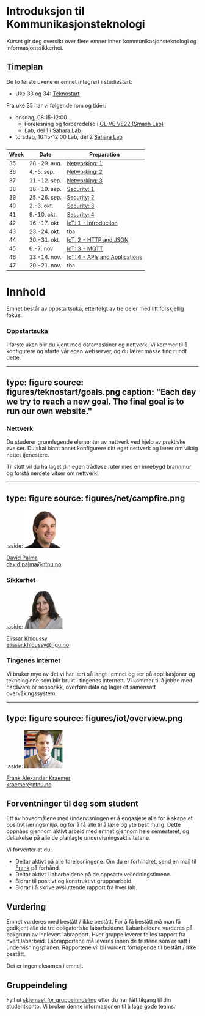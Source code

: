 # Introduksjon til Kommunikasjonsteknologi

Kurset gir deg oversikt over flere emner innen kommunikasjonsteknologi og informasjonssikkerhet.

<!--
<a class="arrow" href="learning-goals.html">Read more about the Learning Goals</a>
-->

## Timeplan

De to første ukene er emnet integrert i studiestart:

* Uke 33 og 34: [Teknostart](https://www.ntnu.no/studier/teknostart/kommunikasjonsteknologi)

Fra uke 35 har vi følgende rom og tider:

* onsdag, 08:15-12:00
  * Forelesning og forberedelse i [GL-VE VE22 (Smash Lab)](smash.html)
  * Lab, del 1 i [Sahara Lab](http://s.mazemap.com/1MS2Os5)
* torsdag, 10:15-12:00 Lab, del 2 [Sahara Lab](http://s.mazemap.com/1MS2Os5)

<div>
<table class="table table-sm">
<caption style=""></caption>
<thead>
<tr class="row-1">
<th>Week</th><th>Date</th><th>Preparation</th>
</tr>
</thead>
<tbody class="row-hover">
<tr class="row-2">
<td class="column-1">35</td><td class="column-2">28.-29. aug.</td><td class="column-3"><a href="prep-networking-1.html">Networking: 1</a></td></tr>
<tr class="row-3">
<td class="column-1">36</td><td class="column-2">4.-5. sep.</td><td class="column-3"><a href="prep-networking-2.html">Networking: 2</a></td></tr>
<tr class="row-4">
<td class="column-1">37</td><td class="column-2">11.-12. sep.</td><td class="column-3"><a href="prep-networking-3.html">Networking: 3</a></td></tr>
<tr class="row-5">
<td class="column-1">38</td><td class="column-2">18.-19. sep.</td><td class="column-3"><a href="prep-security-1.html">Security: 1</a></td></tr>
<tr class="row-6">
<td class="column-1">39</td><td class="column-2">25.-26. sep.</td><td class="column-3"><a href="prep-security-2.html">Security: 2</a></td></tr>
<tr class="row-7">
<td class="column-1">40</td><td class="column-2">2.-3. okt.</td><td class="column-3"><a href="prep-security-3.html">Security: 3</a></td></tr>
<tr class="row-8">
<td class="column-1">41</td><td class="column-2">9.-10. okt.</td><td class="column-3"><a href="prep-security-4.html">Security: 4</a></td></tr>
<tr class="row-9">
<td class="column-1">42</td><td class="column-2">16.-17. okt</td><td class="column-3"><a href="prep-iot-intro.html">IoT: 1 - Introduction</a></td></tr>
<tr class="row-10">
<td class="column-1">43</td><td class="column-2">23.-24. okt.</td><td class="column-3">tba</td></tr>
<tr class="row-11">
<td class="column-1">44</td><td class="column-2">30.-31. okt.</td><td class="column-3"><a href="prep-iot-http-json.html">IoT: 2 - HTTP and JSON</a></td></tr>
<tr class="row-12">
<td class="column-1">45</td><td class="column-2">6.-7. nov</td><td class="column-3"><a href="prep-iot-mqtt.html">IoT: 3 - MQTT</a></td></tr>
<tr class="row-13">
<td class="column-1">46</td><td class="column-2">13.-14. nov.</td><td class="column-3"><a href="prep-iot-api.html">IoT: 4 - APIs and Applications</a></td></tr>
<tr class="row-14">
<td class="column-1">47</td><td class="column-2">20.-21. nov.</td><td class="column-3">tba</td></tr>
</tbody>
</table>
</div>

# Innhold

Emnet består av oppstartsuka, etterfølgt av tre deler med litt forskjellig fokus:

### Oppstartsuka

I første uken blir du kjent med datamaskiner og nettverk. Vi kommer til å konfigurere og starte vår egen webserver, og du lærer masse ting rundt dette. 

---
type: figure
source: figures/teknostart/goals.png
caption: "Each day we try to reach a new goal. The final goal is to run our own website."
---


### Nettverk

Du studerer grunnlegende elementer av nettverk ved hjelp av praktiske øvelser. 
Du skal blant annet konfigurere ditt eget nettverk og lærer om viktig nettet tjenestere.

Til slutt vil du ha laget din egen trådløse ruter med en innebygd brannmur og forstå nerdete vitser om nettverk!

---
type: figure
source: figures/net/campfire.png
---


:aside: <img src="figures/david.jpg" width="100px"><p><a href="https://www.ntnu.no/ansatte/david.palma">David Palma</a><br/><i class="far fa-envelope"></i> david.palma@ntnu.no</p>


### Sikkerhet

:aside: <img src="figures/elissar.jpg" width="100px"><p><a href="">Elissar Khloussy</a><br/><i class="far fa-envelope"></i> elissar.khloussy@ngu.no</p>


### Tingenes Internet

Vi bruker mye av det vi har lært så langt i emnet og ser på applikasjoner og teknologiene som blir brukt i tingenes internett. Vi kommer til å jobbe med hardware or sensorikk, overføre data og lager et samensatt overvåkingssystem.

---
type: figure
source: figures/iot/overview.png
---

:aside: <img src="figures/frank.jpg" width="100px"><p><a href="https://www.ntnu.edu/employees/kraemer">Frank Alexander Kraemer</a><br/><i class="far fa-envelope"></i> kraemer@ntnu.no</p>


## Forventninger til deg som student

Ett av hovedmålene med undervisningen er å engasjere alle for å skape et positivt læringsmiljø, og for å få alle til å lære og yte best mulig. Dette oppnåes gjennom aktivt arbeid med emnet gjennom hele semesteret, og deltakelse på alle de planlagte undervisningsaktivitetene.

Vi forventer at du:

- Deltar aktivt på alle forelesningene. Om du er forhindret, send en mail til [Frank](mailto:kraemer@ntnu.no) på forhånd.
- Deltar aktivt i labarbeidene på de oppsatte veiledningstimene.
- Bidrar til positivt og konstruktivt gruppearbeid.
- Bidrar i å skrive avsluttende rapport fra hver lab.

## Vurdering

Emnet vurderes med bestått / ikke bestått. For å få bestått må man få godkjent alle de tre obligatoriske labarbeidene. Labarbeidene vurderes på bakgrunn av innlevert labrapport. Hver gruppe leverer felles rapport fra hvert labarbeid. Labrapportene må leveres innen de fristene som er satt i undervisningsplanen. Rapportene vil bli vurdert fortløpende til bestått / ikke bestått.

Det er ingen eksamen i emnet.


## Gruppeindeling

Fyll ut <a href="https://forms.office.com/Pages/ResponsePage.aspx?id=cgahCS-CZ0SluluzdZZ8BSxiepoCd7lKk70IThBWqdJUNkNZOVBTNkhWVFVQU0tMTFQ1SUM1VE1VUS4u">skjemaet for gruppeinndeling</a> etter du har fått tilgang til din studentkonto. Vi bruker denne informasjonen til å lage gode teams.


